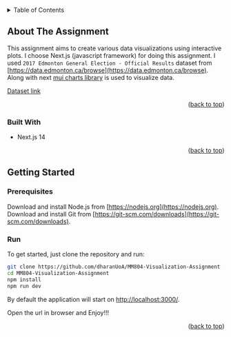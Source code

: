 <a name="readme-top"></a>

<!-- TABLE OF CONTENTS -->
<details>
  <summary>Table of Contents</summary>
  <ol>
    <li>
      <a href="#about-the-assignment">About The Assignment</a>
      <ul>
        <li><a href="#built-with">Built With</a></li>
      </ul>
    </li>
    <li>
      <a href="#getting-started">Getting Started</a>
      <ul>
        <li><a href="#prerequisites">Prerequisites</a></li>
        <li><a href="#run">Run</a></li>
      </ul>
    </li>
  </ol>
</details>

<!-- ABOUT THE Assignment -->

## About The Assignment

This assignment aims to create various data visualizations using interactive plots. I choose Next.js (javascript framework) for doing this assignment. I used `2017 Edmonton General Election - Official Results` dataset from [https://data.edmonton.ca/browse](https://data.edmonton.ca/browse). Along with next [mui charts library](https://mui.com/) is used to visualize data.

[Dataset link](https://data.edmonton.ca/City-Administration/2017-Edmonton-General-Election-Official-Results/gg6p-rhvt/data)

<p align="right">(<a href="#readme-top">back to top</a>)</p>

### Built With

- Next.js 14

<p align="right">(<a href="#readme-top">back to top</a>)</p>

<!-- GETTING STARTED -->

## Getting Started

### Prerequisites

Download and install Node.js from [https://nodejs.org](https://nodejs.org).
<br />
Download and install Git from [https://git-scm.com/downloads](https://git-scm.com/downloads).

### Run

To get started, just clone the repository and run:

```sh
git clone https://github.com/dharanUoA/MM804-Visualization-Assignment
cd MM804-Visualization-Assignment
npm install
npm run dev
```

By default the application will start on [http://localhost:3000/](http://localhost:3000/).

Open the url in browser and Enjoy!!!
<p align="right">(<a href="#readme-top">back to top</a>)</p>
